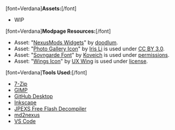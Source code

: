 \[font=Verdana\]**Assets:**\[/font\]

- WIP

\[font=Verdana\]**Modpage Resources:**\[/font\]

- Asset: "[NexusMods Widgets](https://github.com/doodlum/nexusmods-widgets)" by [doodlum](https://www.nexusmods.com/users/28038035).
- Asset: "[Photo Gallery Icon](https://thenounproject.com/icon/photo-gallery-17840/)" by [Iris Li](https://thenounproject.com/icons.design/) is used under [CC BY 3.0](https://creativecommons.org/licenses/by/3.0/).
- Asset: "[Sovngarde Font](https://www.nexusmods.com/skyrimspecialedition/mods/386)" by [Koveich](https://www.nexusmods.com/users/34763925) is used under [permissions](https://www.nexusmods.com/skyrimspecialedition/mods/386?tab=posts).
- Asset: "[Wings Icon](https://uxwing.com/wings-icon/)" by [UX Wing](https://uxwing.com/) is used under [license](https://uxwing.com/license/).

\[font=Verdana\]**Tools Used:**\[/font\]

- [7-Zip](https://www.7-zip.org/)
- [GIMP](https://www.gimp.org)
- [GitHub Desktop](https://desktop.github.com)
- [Inkscape](https://inkscape.org)
- [JPEXS Free Flash Decompiler](https://github.com/jindrapetrik/jpexs-decompiler/releases)
- [md2nexus](https://www.nexusmods.com/skyrimspecialedition/mods/100441)
- [VS Code](https://code.visualstudio.com)
